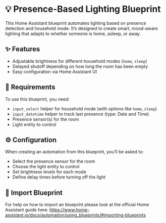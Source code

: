 # 💡 Presence-Based Lighting Blueprint

This Home Assistant blueprint automates lighting based on presence detection and household mode. It’s designed to create smart, mood-aware lighting that adapts to whether someone is home, asleep, or away.

## ✨ Features

- Adjustable brightness for different household modes (`home`, `sleep`)
- Delayed shutoff depending on how long the room has been empty
- Easy configuration via Home Assistant UI

## 🧰 Requirements

To use this blueprint, you need:

- `input_select` helper for household mode (with options like `home`, `sleep`)
- `input_datetime` helper to track last presence (type: Date and Time)
- Presence sensor(s) for the room
- Light entity to control

## ⚙️ Configuration

When creating an automation from this blueprint, you’ll be asked to:

- Select the presence sensor for the room
- Choose the light entity to control
- Set brightness levels for each mode
- Define delay times before turning off the light

## 🔗 Import Blueprint

For help on how to import an blueprint please look at the official Home Assistant guide here: https://www.home-assistant.io/docs/automation/using_blueprints/#importing-blueprints
